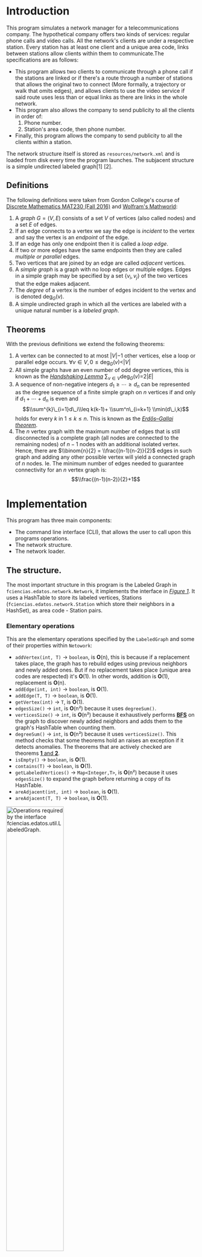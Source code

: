 Introduction
============

This program simulates a network manager for a telecommunications company. The hypothetical company offers two kinds of services: regular phone calls and video calls. All the network's clients are under a respective station. Every station has at least one client and a unique area code, links between stations allow clients within them to communicate.The specifications are as follows:

-   This program allows two clients to communicate through a phone call if the stations are linked or if there's a route through a number of stations that allows the original two to connect (More formally, a trajectory or walk that omits edges), and allows clients to use the video service if said route uses less than or equal links as there are links in the whole network.
-   This program also allows the company to send publicity to all the clients in order of:
    1.  Phone number.
    2.  Station's area code, then phone number.
-   Finally, this program allows the company to send publicity to all the clients within a station.

The network structure itself is stored as `resources/network.xml` and is loaded from disk every time the program launches. The subjacent structure is a simple undirected labeled graph[1] [2].

Definitions
-----------

The following definitions were taken from Gordon College's course of [Discrete Mathematics MAT230 (Fall 2016)](http://math.gordon.edu/courses/mat230/handouts/graphs.pdf) and [Wolfram's Mathworld](http://mathworld.wolfram.com/LabeledGraph.html):

1.  A *graph* *G* = (*V*, *E*) consists of a set *V* of vertices (also called nodes) and a set *E* of edges.
2.  If an edge connects to a vertex we say the edge is *incident* to the vertex and say the vertex is an *endpoint* of the edge.
3.  If an edge has only one endpoint then it is called a *loop edge*.
4.  If two or more edges have the same endpoints then they are called *multiple or parallel* edges.
5.  Two vertices that are joined by an edge are called *adjacent* vertices.
6.  A *simple graph* is a graph with no loop edges or multiple edges. Edges in a simple graph may be specified by a set {*v*<sub>*i*</sub>, *v*<sub>*j*</sub>} of the two vertices that the edge makes adjacent.
7.  The *degree* of a vertex is the number of edges incident to the vertex and is denoted deg<sub>*G*</sub>(*v*).
8.  A simple undirected graph in which all the vertices are labeled with a unique natural number is a *labeled graph*.

Theorems
--------

With the previous definitions we extend the following theorems:

1.  A vertex can be connected to at most |*V*|−1 other vertices, else a loop or parallel edge occurs.
    ∀*v* ∈ *V*, 0 ≤ deg<sub>*G*</sub>(*v*)&lt;|*V*|
2.  All simple graphs have an even number of odd degree vertices, this is known as the [*Handshaking Lemma*](https://proofwiki.org/wiki/Handshake_Lemma)
    ∑<sub>*v* ∈ *V*</sub>deg<sub>*G*</sub>(*v*)=2|*E*|
3.  A sequence of non-negative integers *d*<sub>1</sub> ≥ ⋯ ≥ *d*<sub>*n*</sub> can be represented as the degree sequence of a finite simple graph on *n* vertices if and only if *d*<sub>1</sub> + ⋯ + *d*<sub>*n*</sub> is even and
    $$\\sum^{k}\_{i=1}d\_i\\leq k(k-1)+ \\sum^n\_{i=k+1} \\min(d\_i,k)$$
     holds for every *k* in 1 ≤ *k* ≤ *n*. This is known as the [*Erdős–Gallai theorem*](https://en.wikipedia.org/wiki/Erd%C5%91s%E2%80%93Gallai_Theorem).
4.  The *n* vertex graph with the maximum number of edges that is still disconnected is a complete graph (all nodes are connected to the remaining nodes) of *n* − 1 nodes with an additional isolated vertex. Hence, there are $\\binom{n}{2} = \\frac{(n-1)(n-2)}{2}$ edges in such graph and adding any other possible vertex will yield a connected graph of *n* nodes. Ie. The minimum number of edges needed to guarantee connectivity for an *n* vertex graph is:
    $$\\frac{(n-1)(n-2)}{2}+1$$

Implementation
==============

This program has three main components:

-   The command line interface (CLI), that allows the user to call upon this programs operations.
-   The network structure.
-   The network loader.

The structure.
--------------

The most important structure in this program is the Labeled Graph in `fciencias.edatos.network.Network`, it implements the interface in [*Figure 1*](#fig1). It uses a HashTable to store its labeled vertices, Stations (`fciencias.edatos.network.Station` which store their neighbors in a HashSet), as area code - Station pairs.

### Elementary operations

This are the elementary operations specified by the `LabeledGraph` and some of their properties within `Netowork`:

-   `addVertex(int, T)` → `boolean`, is **O**(n), this is because if a replacement takes place, the graph has to rebuild edges using previous neighbors and newly added ones. But if no replacement takes place (unique area codes are respected) it's **O**(1). In other words, addition is **O**(1), replacement is **O**(n).
-   `addEdge(int, int)` → `boolean`, is **O**(1).
-   `addEdge(T, T)` → `boolean`, is **O**(1).
-   `getVertex(int)` → `T`, is **O**(1).
-   `edgesSize()` → `int`, is **O**(n²) because it uses `degreeSum()`.
-   `verticesSize()` → `int`, is **O**(n²) because it exhaustively performs [**BFS**](https://en.wikipedia.org/wiki/Breadth-first_search) on the graph to discover newly added neighbors and adds them to the graph's HashTable when counting them.
-   `degreeSum()` → `int`, is **O**(n²) because it uses `verticesSize()`. This method checks that some theorems hold an raises an exception if it detects anomalies. The theorems that are actively checked are theorems [**1** and **2**](#theorems).
-   `isEmpty()` → `boolean`, is **O**(1).
-   `contains(T)` → `boolean`, is **O**(1).
-   `getLabeledVertices()` → `Map<Integer,T>`, is **O**(n²) because it uses `edgesSize()` to expand the graph before returning a copy of its HashTable.
-   `areAdjacent(int, int)` → `boolean`, is **O**(1).
-   `areAdjacent(T, T)` → `boolean`, is **O**(1).

<img src="./resources/doc-files/diagram.gif" alt="Operations required by the interface fciencias.edatos.util.LabeledGraph." id="fig1" style="width:55.0%" />

### Additional operations

In addition to this elementary operations, `Network` also implements the following methods that extend its functionality (*c* is the number of clients within the network):

-   `quickEdgesSize()` → `int`, is **O**(*n*log(*n*)) since it sorts the list of all the network's station's degrees using [*Timsort*](https://en.wikipedia.org/wiki/Timsort).
-   `getAllClientsByPhone()` → `List<Client>`, is **O**(*c*log(*c*)), because it uses [*Timsort*](https://en.wikipedia.org/wiki/Timsort) on all the network's clients.
-   `getAllClientsByStation()` → `List<Client>`, is **O**(*c*log(*c*)), because it uses [*Timsort*](https://en.wikipedia.org/wiki/Timsort) on each station's client set.
-   `linearErdosGallai(List<Integer>)` → `boolean`, is **O**(n) per the theorems in [**this paper**](http://www.cs.elte.hu/egres/tr/egres-11-11.pdf); this basically implements the [Erdos-Gallai theorem](#theorems).
-   `getTrajectory(T, T)` → `List<Station>`, is **O**(n²) because it uses `getTrajectory(int, int)`.
-   `getTrajectory(int, int)` → `List<Station>`, is **O**(n²) because it uses `edgesSize()` to expand the graph before extracting the trajectory.

The parser
----------

In order to properly load the provided `network.xml` into the structure, the `NetworkLoader` class uses [DOM](https://docs.oracle.com/javase/7/docs/api/org/w3c/dom/package-summary.html) and a [dtd](https://en.wikipedia.org/wiki/Document_type_definition) file (`resources/Network.dtd`). The XML file representing the `Network` looks like this:

``` xml
<?xml version="1.0" encoding="UTF-8"?>
<!DOCTYPE Network SYSTEM "Network.dtd">
<Network links="277" stations="25">
    <Station code="55" name="Mexico City">
        <Client name="Daniel Bermudez" phone="71416892"/>
        <Client name="Jose Arguello" phone="12297883"/>
    </Station>
    <Station code="81" name="Monterrey, Nuevo Leon">
        ...
    </Station>
    ...
    <Link stationACode="33" stationBCode="686"/>
    <Link stationACode="686" stationBCode="229"/>
    <Link stationACode="998" stationBCode="744"/>
    ...
</Network>
```

where each *Station* tag represents a chemical element with corresponding `name` (self-explanatory), and `code` (unique area code), and each *Link* tag represents a link between the stations with codes `stationACode` and `stationBCode`. Also, every *Station* tag has a number of *Client* tags which represent the station's clients and each have attributes `name` and `phone` (both, self-explanatory).

### Random network generation script

In order to create a random xml that adheres to the aforementioned Network.dtd, the following python script was created (source code in `resources/stations.py`):

``` python
from xml.etree.ElementTree import ElementTree as Tree
from xml.etree.ElementTree import Element as Elem
from random import randint
import xml.etree.ElementTree as e_tree
import os


F_NAMES = """Luis
...
Elizabeth""".splitlines()

L_NAMES = """Rodriguez
...
Arguello""".splitlines()

STATIONS = """55-Mexico City
...
951-Oaxaca, Oaxaca""".splitlines()

def main():
    root = Elem('Network')
    area_codes = []
    for station in STATIONS:
        words = station.split('-')
        area_code = words[0]
        area_codes.append(area_code)

        name = words[1]
        new_station = Elem('Station')
        new_station.set('code', str(area_code))
        new_station.set('name', name)
        appendclients(new_station, randint(1, 5))
        root.append(new_station)

    min_conn = ((len(area_codes) - 1)*(len(area_codes) - 2))//2 + 1
    links = set()
    for _ in range(min_conn):
        station_a, station_b = getlink(links, area_codes)
        new_link = Elem('Link')
        new_link.set('stationACode', station_a)
        new_link.set('stationBCode', station_b)
        root.append(new_link)

    root.set('links', str(min_conn))
    root.set('stations', str(len(area_codes)))
    with open('network.xml', 'wb') as f:
        f.write(b'<?xml version="1.0" encoding="UTF-8" ?><!DOCTYPE Network SYSTEM "Network.dtd">')
        Tree(root).write(f, 'utf-8')
...
```

This line in particular needs some explaining, it is calculating the minimum links necessary to guarantee that the graph will be connected per [theorem 4](#theorems):

``` python
min_conn = ((len(area_codes) - 1)*(len(area_codes) - 2))//2 + 1
```

While `F_NAMES` and `L_NAMES` hold random first names and last names respectively, `STATIONS` were taken from [**this page**](https://en.wikipedia.org/wiki/Telephone_numbers_in_Mexico) and represent real life cities with their respective area codes.

Using the program
=================

The program explains the options available to the user when it's first launched. It uses [regular expressions](https://en.wikipedia.org/wiki/Regular_expression) for all its user input validation, hence it's pretty robust, it won't accept invalid options or incorrect syntax.

<img src="./resources/doc-files/home.png" alt="Welcome screen." style="width:60.0%" />

Making a call
-------------

In order for a call to be successful, first of all the specified phone numbers must exist within their corresponding area codes. If both clients are accounted for by their respective stations, a route is then calculated. If the resulting route is shorter (in terms of links traversed) than or equal to the number of links within the whole network, the program asks the client if they wish to use video. Using standard yes or no answers, the call is placed with the appropriate conditions.

<img src="./resources/doc-files/call.png" alt="A successful video call between 33-27432256 and 55-12297883." style="width:60.0%" />

Sending publicity to all clients
--------------------------------

In order to send publicity to all clients in the network, two options are available. The Company can send the publicity in order by the clients' phone numbers, or in order by area code, and then by phone number.

<img src="./resources/doc-files/orderPhone.png" alt="Publicity sent to all clients in the network, ordered by their phone numbers." style="width:60.0%" />

<img src="./resources/doc-files/orderCode.png" alt="Publicity sent to all clients in the network, ordered by their area codes, and then their phone numbers." style="width:60.0%" />

Sending publicity to clients in a specific area code
----------------------------------------------------

Lastly, the Company can also send targeted publicity to all the clients within an area code.

<img src="./resources/doc-files/code.png" alt="Publicity sent to all clients in Mexico City" style="width:60.0%" />

Building and running the program
================================

The program can be built using ant, the available commands are described in the next section [ANT](#ant). If you're on Linux and have [python](https://www.python.org/downloads/) installed, then running the following command from the project's main directory will be enough to build and run the program: `ant executable; ./network`. After having run `ant executable` once, you'll only need to run `./network` to launch the program, though.

ANT commands
------------

The included `build.xml` provides the following commands:

1.  `ant compile`, compiles the program to `build/classes/`.
2.  `ant doc`, generates the program's documentation and puts it inside `doc/`.
3.  `ant jar`, compiles the program and creates a jar, `build/jar/Network.jar`.
4.  `ant run`, compiles the program, creates the jar and runs the application (using the awful ant logger). This is not the recommended way to run the program, use the following command to create an executable instead:
5.  `ant executable`, creates a runnable file `./network` that uses a [python](https://www.python.org/downloads/) script to run the actual jar file.
6.  `ant all`, generates documentation, compiles the program, creates the jar file and the runnable file.
7.  `ant clean`, deletes all files and folders except for `src/`, `resources/`, `build.xml` and `README.pdf`.

Acknowledgements
================

For more information on the tools used to build, create and run this program see:

-   [Apache Ant](http://ant.apache.org/).
-   [Document object model](https://docs.oracle.com/javase/7/docs/api/org/w3c/dom/package-summary.html).
-   [Document type definition](https://en.wikipedia.org/wiki/Document_type_definition).
-   [Python](https://www.python.org/).
-   [Regular expressions](https://en.wikipedia.org/wiki/Regular_expression).

[1] http://mathworld.wolfram.com/LabeledGraph.html

[2] https://en.wikipedia.org/wiki/Graph\_labeling
